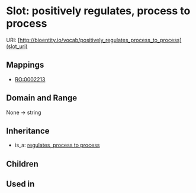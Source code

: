 # Slot: positively regulates, process to process




URI: [http://bioentity.io/vocab/positively_regulates_process_to_process](slot_uri)
## Mappings

 * [RO:0002213](http://purl.obolibrary.org/obo/RO_0002213)
## Domain and Range

None -> string
## Inheritance

 *  is_a: [regulates, process to process](regulates_process_to_process.md)
## Children

## Used in

